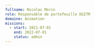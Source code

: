 ```yaml
---
fullname: Nicolas Morin
role: Responsable de portefeuille DGITM
domaine: Animation
missions:
  - start: 2021-07-01
    end: 2022-07-01
    status: admin
---
```

